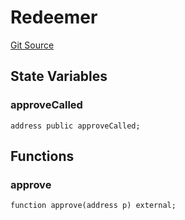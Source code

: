 # Redeemer
[Git Source](https://github.com/Swivel-Finance/illuminate/blob/756f41d3de7041d0b83523598284cee2b14c535e/src/mocks/Redeemer.sol)


## State Variables
### approveCalled

```solidity
address public approveCalled;
```


## Functions
### approve


```solidity
function approve(address p) external;
```

